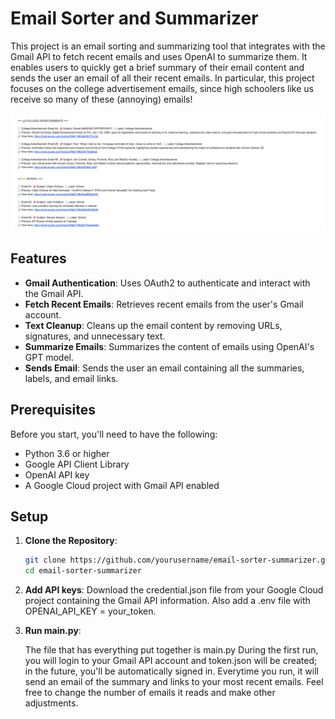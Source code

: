 # Email Sorter and Summarizer

This project is an email sorting and summarizing tool that integrates with the Gmail API to fetch recent emails and uses OpenAI to summarize them. It enables users to quickly get a brief summary of their email content and sends the user an email of all their recent emails. In particular, this project focuses on the college advertisement emails, since high schoolers like us receive so many of these (annoying) emails!

![Screenshot of Email Output](emailexample.png)

## Features

- **Gmail Authentication**: Uses OAuth2 to authenticate and interact with the Gmail API.
- **Fetch Recent Emails**: Retrieves recent emails from the user's Gmail account.
- **Text Cleanup**: Cleans up the email content by removing URLs, signatures, and unnecessary text.
- **Summarize Emails**: Summarizes the content of emails using OpenAI's GPT model.
- **Sends Email**: Sends the user an email containing all the summaries, labels, and email links.

## Prerequisites

Before you start, you'll need to have the following:

- Python 3.6 or higher
- Google API Client Library
- OpenAI API key
- A Google Cloud project with Gmail API enabled

## Setup

1. **Clone the Repository**:

   ```bash
   git clone https://github.com/yourusername/email-sorter-summarizer.git
   cd email-sorter-summarizer

2. **Add API keys**:
    Download the credential.json file from your Google Cloud project containing the Gmail API information. Also add a .env file with OPENAI_API_KEY = your_token.

3. **Run main.py**:
    
    The file that has everything put together is main.py
    During the first run, you will login to your Gmail API account and token.json will be created; in the future, you'll be automatically signed in. Everytime you run, it will send an email of the summary and links to your most recent emails. Feel free to change the number of emails it reads and make other adjustments.